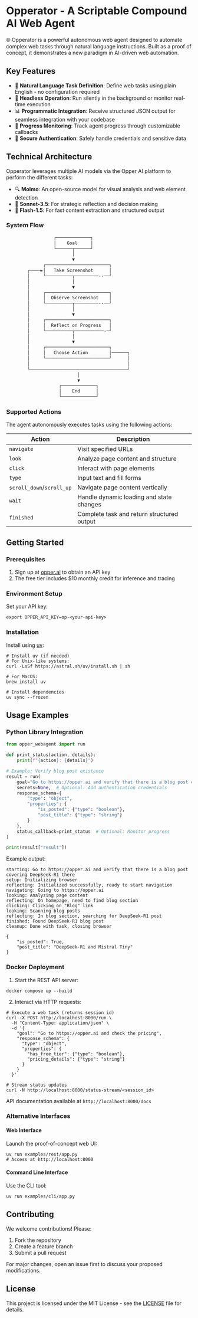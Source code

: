 # Opperator - A Scriptable Compound AI Web Agent

🌐 Opperator is a powerful autonomous web agent designed to automate complex web tasks through natural language instructions. Built as a proof of concept, it demonstrates a new paradigm in AI-driven web automation.

## Key Features

- 🎯 **Natural Language Task Definition**: Define web tasks using plain English - no configuration required
- 🤖 **Headless Operation**: Run silently in the background or monitor real-time execution
- 📊 **Programmatic Integration**: Receive structured JSON output for seamless integration with your codebase
- 🔄 **Progress Monitoring**: Track agent progress through customizable callbacks
- 🔐 **Secure Authentication**: Safely handle credentials and sensitive data

## Technical Architecture

Opperator leverages multiple AI models via the Opper AI platform to perform the different tasks:

- 🔍 **Molmo**: An open-source model for visual analysis and web element detection
- 🤔 **Sonnet-3.5**: For strategic reflection and decision making
- 🎯 **Flash-1.5**: For fast content extraction and structured output

### System Flow

```sh
                  ┌─────────────┐
                  │    Goal     │
                  └──────┬──────┘
                         │
                         ▼
              ┌────────────────────────┐
        ┌────►│   Take Screenshot      │
        │     └──────────┬─────────--──┘
        │                │
        │                ▼
        │     ┌────────────────────────┐
        │     │  Observe Screenshot    │
        │     └──────────┬─────────--──┘
        │                │
        │                ▼
        │     ┌────────────────────────┐
        │     │  Reflect on Progress   │
        │     └──────────┬───────────-─┘
        │                │
        │                ▼
        │     ┌────────────────────────┐
        │     │   Choose Action        │──────┐
        │     └────────────────────────┘      │
        │                                     │
        └─────────────────────────────────────┘
                           │
                           ▼
                    ┌─────────────┐
                    │    End      │
                    └─────────────┘

```

### Supported Actions

The agent autonomously executes tasks using the following actions:

| Action                  | Description                                    |
|------------------------|------------------------------------------------|
| `navigate`             | Visit specified URLs                           |
| `look`                 | Analyze page content and structure             |
| `click`                | Interact with page elements                    |
| `type`                 | Input text and fill forms                      |
| `scroll_down`/`scroll_up` | Navigate page content vertically            |
| `wait`                 | Handle dynamic loading and state changes       |
| `finished`             | Complete task and return structured output     |

## Getting Started

### Prerequisites

1. Sign up at [opper.ai](https://opper.ai/) to obtain an API key
2. The free tier includes $10 monthly credit for inference and tracing

### Environment Setup

Set your API key:

```shell
export OPPER_API_KEY=op-<your-api-key>
```

### Installation

Install using [uv](https://github.com/astral-sh/uv):

```shell
# Install uv (if needed)
# For Unix-like systems:
curl -LsSf https://astral.sh/uv/install.sh | sh

# For MacOS:
brew install uv

# Install dependencies
uv sync --frozen
```

## Usage Examples

### Python Library Integration

```python
from opper_webagent import run

def print_status(action, details):
    print(f"{action}: {details}")

# Example: Verify blog post existence
result = run(
    goal="Go to https://opper.ai and verify that there is a blog post covering DeepSeek-R1 there",
    secrets=None,  # Optional: Add authentication credentials
    response_schema={
        "type": "object",
        "properties": {
            "is_posted": {"type": "boolean"},
            "post_title": {"type": "string"}
        }
    },
    status_callback=print_status  # Optional: Monitor progress
)

print(result["result"])
```

Example output:

```shell
starting: Go to https://opper.ai and verify that there is a blog post covering DeepSeek-R1 there
setup: Initializing browser
reflecting: Initialized successfully, ready to start navigation
navigating: Going to https://opper.ai
looking: Analyzing page content
reflecting: On homepage, need to find blog section
clicking: Clicking on "Blog" link
looking: Scanning blog posts
reflecting: In blog section, searching for DeepSeek-R1 post
finished: Found DeepSeek-R1 blog post
cleanup: Done with task, closing browser

{
    "is_posted": True,
    "post_title": "DeepSeek-R1 and Mistral Tiny"
}
```

### Docker Deployment

1. Start the REST API server:

```shell
docker compose up --build
```

2. Interact via HTTP requests:

```shell
# Execute a web task (returns session id)
curl -X POST http://localhost:8000/run \
  -H "Content-Type: application/json" \
  -d '{
    "goal": "Go to https://opper.ai and check the pricing",
    "response_schema": {
      "type": "object",
      "properties": {
        "has_free_tier": {"type": "boolean"},
        "pricing_details": {"type": "string"}
      }
    }
  }'

# Stream status updates
curl -N http://localhost:8000/status-stream/<session_id>
```

API documentation available at `http://localhost:8000/docs`

### Alternative Interfaces

#### Web Interface

Launch the proof-of-concept web UI:

```shell
uv run examples/rest/app.py
# Access at http://localhost:8000
```

#### Command Line Interface

Use the CLI tool:

```shell
uv run examples/cli/app.py
```

## Contributing

We welcome contributions! Please:

1. Fork the repository
2. Create a feature branch
3. Submit a pull request

For major changes, open an issue first to discuss your proposed modifications.

## License

This project is licensed under the MIT License - see the [LICENSE](LICENSE) file for details.


